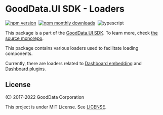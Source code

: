 # GoodData.UI SDK - Loaders

[![npm version](https://img.shields.io/npm/v/@gooddata/sdk-ui-loaders)](https://www.npmjs.com/@gooddata/sdk-ui-loaders)&nbsp;
[![npm monthly downloads](https://img.shields.io/npm/dm/@gooddata/sdk-ui-loaders)](https://npmcharts.com/compare/@gooddata/sdk-ui-loaders?minimal=true)&nbsp;
![typescript](https://img.shields.io/badge/typescript-first-blue?logo=typescript)

This package is a part of the [GoodData.UI SDK](https://sdk.gooddata.com/gooddata-ui/docs/about_gooddataui.html).
To learn more, check [the source monorepo](https://github.com/gooddata/gooddata-ui-sdk).

This package contains various loaders used to facilitate loading components.

Currently, there are loaders related to [Dashboard embedding](https://sdk.gooddata.com/gooddata-ui/docs/dashboard_embedding.html) and [Dashboard plugins](https://sdk.gooddata.com/gooddata-ui/docs/dashboard_plugins.html).

## License

(C) 2017-2022 GoodData Corporation

This project is under MIT License. See [LICENSE](https://github.com/gooddata/gooddata-ui-sdk/blob/master/libs/sdk-ui-loaders/LICENSE).

